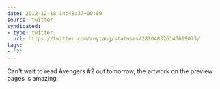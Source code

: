 ```yaml
---
date: 2012-12-18 14:48:37+00:00
source: twitter
syndicated:
- type: twitter
  url: https://twitter.com/roytang/statuses/281048326143619073/
tags:
- '2'
---
```


Can't wait to read Avengers #2 out tomorrow, the artwork on the preview pages is amazing.